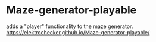 # Maze-generator-playable
adds a "player" functionality to the maze generator.
https://elektrochecker.github.io/Maze-generator-playable/
